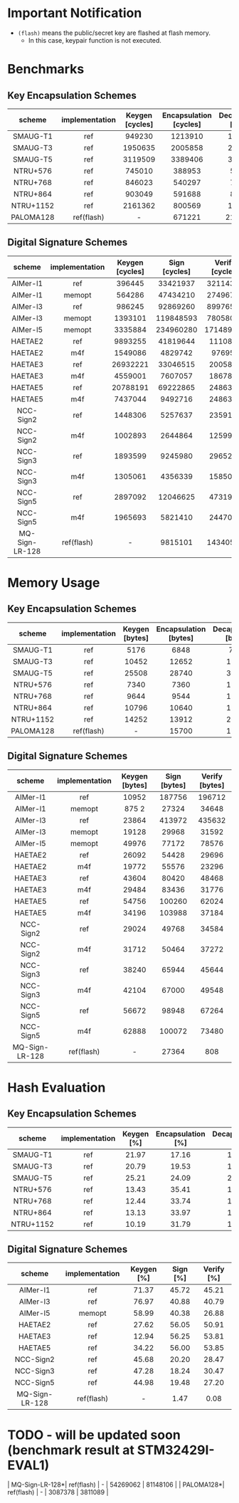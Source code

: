 # Important Notification
- `(flash)` means the public/secret key are flashed at flash memory.
    - In this case, keypair function is not executed.

# Benchmarks
## Key Encapsulation Schemes

|  scheme   | implementation | Keygen [cycles] | Encapsulation [cycles] | Decapsulation [cycles] | 
|:---------:|:--------------:|:---------------:|:----------------------:|:----------------------:|
| SMAUG-T1  |       ref      |      949230     |        1213910         |        1622068         |
| SMAUG-T3  |       ref      |     1950635     |        2005858         |        2473625         |
| SMAUG-T5  |       ref      |     3119509     |        3389406         |        3866477         |
| NTRU+576  |       ref      |      745010     |         388953         |         534554         |
| NTRU+768  |       ref      |      846023     |         540297         |         744154         |
| NTRU+864  |       ref      |      903049     |         591688         |         832962         |
| NTRU+1152 |       ref      |     2161362     |         800569         |        1169875         |
| PALOMA128 |   ref(flash)   |        -        |         671221         |        21260147        |

## Digital Signature Schemes

|  scheme   | implementation | Keygen [cycles] |      Sign [cycles]     |     Verify [cycles]    | 
|:---------:|:--------------:|:---------------:|:----------------------:|:----------------------:|
|   AIMer-l1     |       ref      |     396445      |        33421937        |        32114337        |
|   AIMer-l1     |     memopt     |     564286      |        47434210        |        27496766        |
|   AIMer-l3     |       ref      |     986245      |        92869260        |        89976575        |
|   AIMer-l3     |     memopt     |     1393101     |        119848593       |        78058051        |
|   AIMer-l5     |     memopt     |     3335884     |        234960280       |        171489263       |
|    HAETAE2     |       ref      |     9893255     |        41819644        |        1110854         |
|    HAETAE2     |       m4f      |     1549086     |        4829742         |        976956          |
|    HAETAE3     |       ref      |     26932221    |        33046515        |        2005813         |
|    HAETAE3     |       m4f      |     4559001     |        7607057         |        1867887         |
|    HAETAE5     |       ref      |     20788191    |        69222865        |        2486376         |
|    HAETAE5     |       m4f      |     7437044     |        9492716         |        2486326         |
|   NCC-Sign2    |       ref      |     1448306     |        5257637         |        2359179         |
|   NCC-Sign2    |       m4f      |     1002893     |        2644864         |        1259925         |
|   NCC-Sign3    |       ref      |     1893599     |        9245980         |        2965231         |
|   NCC-Sign3    |       m4f      |     1305061     |        4356339         |        1585031         |
|   NCC-Sign5    |       ref      |     2897092     |        12046625        |        4731909         |
|   NCC-Sign5    |       m4f      |     1965693     |        5821410         |        2447042         |
| MQ-Sign-LR-128 |   ref(flash)   |        -        |        9815101         |        14340523        |



# Memory Usage
## Key Encapsulation Schemes

|  scheme   | implementation | Keygen [bytes]  | Encapsulation [bytes]  | Decapsulation [bytes]  | 
|:---------:|:--------------:|:---------------:|:----------------------:|:----------------------:|
| SMAUG-T1  |       ref      |      5176       |          6848          |          7616          |
| SMAUG-T3  |       ref      |      10452      |          12652         |          12652         |
| SMAUG-T5  |       ref      |      25508      |          28740         |          30308         |
| NTRU+576  |       ref      |      7340       |          7360          |          13560         |
| NTRU+768  |       ref      |      9644       |          9544          |          17808         |
| NTRU+864  |       ref      |      10796      |          10640         |          19936         |
| NTRU+1152 |       ref      |      14252      |          13912         |          26304         |
| PALOMA128 |   ref(flash)   |        -        |         15700          |          17308         |

## Digital Signature Schemes

|  scheme   | implementation | Keygen [bytes]  |      Sign [bytes]      |     Verify [bytes]     | 
|:---------:|:--------------:|:---------------:|:----------------------:|:----------------------:|
| AIMer-l1  |       ref      |      10952      |         187756         |         196712         |
| AIMer-l1  |     memopt     |      875 2      |         27324          |         34648          |
| AIMer-l3  |       ref      |      23864      |         413972         |         435632         |
| AIMer-l3  |     memopt     |      19128      |         29968          |         31592          |
| AIMer-l5  |     memopt     |      49976      |         77172          |         78576          |
|  HAETAE2  |       ref      |      26092      |         54428          |         29696          |
|  HAETAE2  |       m4f      |      19772      |         55576          |         23296          |
|  HAETAE3  |       ref      |      43604      |         80420          |         48468          |
|  HAETAE3  |       m4f      |      29484      |         83436          |         31776          |
|  HAETAE5  |       ref      |      54756      |         100260         |         62024          |
|  HAETAE5  |       m4f      |      34196      |         103988         |         37184          |
| NCC-Sign2 |       ref      |      29024      |         49768          |         34584          |
| NCC-Sign2 |       m4f      |      31712      |         50464          |         37272          |
| NCC-Sign3 |       ref      |      38240      |         65944          |         45644          |
| NCC-Sign3 |       m4f      |      42104      |         67000          |         49548          |
| NCC-Sign5 |       ref      |      56672      |         98948          |         67264          |
| NCC-Sign5 |       m4f      |      62888      |         100072         |         73480          |
| MQ-Sign-LR-128 | ref(flash)|        -        |         27364          |          808           |


# Hash Evaluation
## Key Encapsulation Schemes

|  scheme   | implementation | Keygen [%] | Encapsulation [%] | Decapsulation [%] | 
|:---------:|:--------------:|:----------:|:-----------------:|:-----------------:|
| SMAUG-T1  |       ref      |    21.97   |       17.16       |       16.93       |
| SMAUG-T3  |       ref      |    20.79   |       19.53       |       19.80       |
| SMAUG-T5  |       ref      |    25.21   |       24.09       |       24.53       |
| NTRU+576  |       ref      |    13.43   |       35.41       |       18.66       |
| NTRU+768  |       ref      |    12.44   |       33.74       |       17.59       |
| NTRU+864  |       ref      |    13.13   |       33.97       |       17.32       |
| NTRU+1152 |       ref      |    10.19   |       31.79       |       15.30       |

## Digital Signature Schemes

|  scheme   | implementation | Keygen [%] |  Sign [%] |  Verify [%]  | 
|:---------:|:--------------:|:----------:|:---------:|:------------:|
| AIMer-l1  |       ref      |    71.37   |   45.72   |     45.21    |
| AIMer-l3  |       ref      |    76.97   |   40.88   |     40.79    |
| AIMer-l5  |     memopt     |    58.99   |   40.38   |     26.88    |
|  HAETAE2  |       ref      |    27.62   |   56.05   |     50.91    |
|  HAETAE3  |       ref      |    12.94   |   56.25   |     53.81    |
|  HAETAE5  |       ref      |    34.22   |   56.00   |     53.85    |
| NCC-Sign2 |       ref      |    45.68   |   20.20   |     28.47    |
| NCC-Sign3 |       ref      |    47.28   |   18.24   |     30.47    |
| NCC-Sign5 |       ref      |    44.98   |   19.48   |     27.20    |
| MQ-Sign-LR-128 | ref(flash)|      -     |    1.47   |      0.08    |


# TODO - will be updated soon (benchmark result at STM32429I-EVAL1)
| MQ-Sign-LR-128*|   ref(flash)   |        -        |       54269062         |        81148106        |
| PALOMA128*|   ref(flash)   |        -        |        3087378         |        3811089         |
